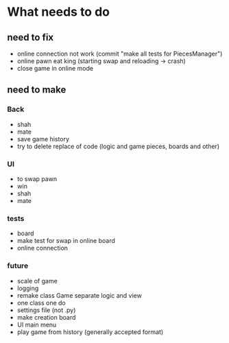 # What needs to do

## need to fix
- online connection not work  (commit "make all tests for PiecesManager")
- online pawn eat king (starting swap and reloading -> crash)
- close game in online mode

## need to make

### Back
- shah
- mate
- save game history
- try to delete replace of code (logic and game pieces, boards and other)

### UI
- to swap pawn
- win
- shah
- mate

### tests
- board
- make test for swap in online board
- online connection

### future
- scale of game
- logging
- remake class Game separate logic and view
- one class one do
- settings file (not .py)
- make creation board
- UI main menu
- play game from history (generally accepted format)
